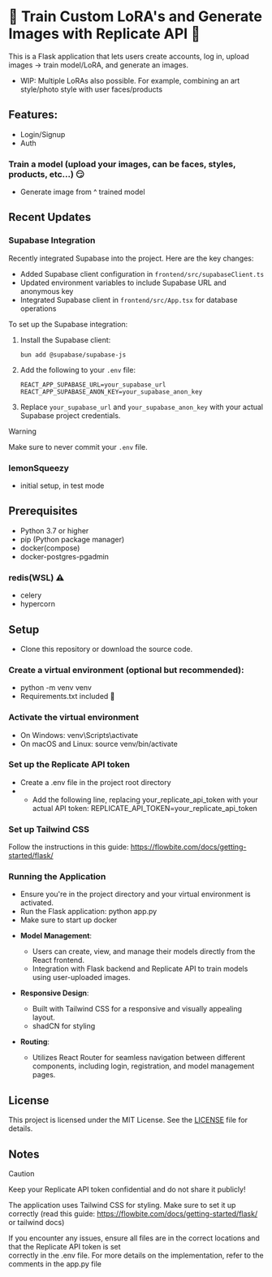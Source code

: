 # 👾 Train Custom LoRA's and Generate Images with Replicate API 🤖

This is a Flask application that lets users create accounts, log in, upload images -> train model/LoRA, and generate an images.
- WIP: Multiple LoRAs also possible. For example, combining an art style/photo style with user faces/products 

## Features:
* Login/Signup
* Auth
### Train a model (upload your images, can be faces, styles, products, etc...) 😏
* Generate image from ^ trained model

## Recent Updates

### Supabase Integration

Recently integrated Supabase into the project. Here are the key changes:

- Added Supabase client configuration in `frontend/src/supabaseClient.ts`
- Updated environment variables to include Supabase URL and anonymous key
- Integrated Supabase client in `frontend/src/App.tsx` for database operations

To set up the Supabase integration:

1. Install the Supabase client:
   ```
   bun add @supabase/supabase-js
   ```

2. Add the following to your `.env` file:
   ```
   REACT_APP_SUPABASE_URL=your_supabase_url
   REACT_APP_SUPABASE_ANON_KEY=your_supabase_anon_key
   ```

3. Replace `your_supabase_url` and `your_supabase_anon_key` with your actual Supabase project credentials.

>[!WARNING]
> Make sure to never commit your `.env` file.

### lemonSqueezy
- initial setup, in test mode

## Prerequisites 
- Python 3.7 or higher
- pip (Python package manager)
- docker(compose) 
- docker-postgres-pgadmin
### redis(WSL) ⚠️
- celery
- hypercorn

## Setup
- Clone this repository or download the source code.

### Create a virtual environment (optional but recommended):
  - python -m venv venv
  - Requirements.txt included 🔋
  
### Activate the virtual environment
  - On Windows: venv\Scripts\activate
  - On macOS and Linux: source venv/bin/activate
  
### Set up the Replicate API token
  - Create a .env file in the project root directory
  - - Add the following line, replacing your_replicate_api_token with your actual API token:
     REPLICATE_API_TOKEN=your_replicate_api_token
    
### Set up Tailwind CSS
  Follow the instructions in this guide: https://flowbite.com/docs/getting-started/flask/
  
### Running the Application
  * Ensure you're in the project directory and your virtual environment is activated.
  * Run the Flask application:
      python app.py
  * Make sure to start up docker

- **Model Management**:
  - Users can create, view, and manage their models directly from the React frontend.
  - Integration with Flask backend and Replicate API to train models using user-uploaded images.

- **Responsive Design**:
  - Built with Tailwind CSS for a responsive and visually appealing layout.
  - shadCN for styling

- **Routing**:
  - Utilizes React Router for seamless navigation between different components, including login, registration, and model management pages.

## License

This project is licensed under the MIT License. See the [LICENSE](LICENSE) file for details.
    
## Notes
>[!CAUTION]
> Keep your Replicate API token confidential and do not share it publicly!
 
  
  The application uses Tailwind CSS for styling. Make sure to set it up correctly (read this guide: https://flowbite.com/docs/getting-started/flask/ or tailwind docs)
  
  If you encounter any issues, ensure all files are in the correct locations and that the Replicate API token is set   
  correctly in the .env file.
  For more details on the implementation, refer to the comments in the app.py file

